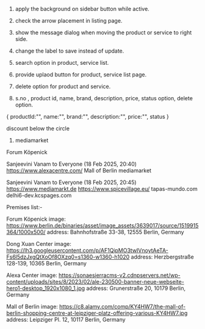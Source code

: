 1. apply the background on sidebar button while active.
2. check the arrow placement in listing page.
3. show the message dialog when moving the product or service to right side.
4. change the label to save instead of update.
5. search option in product, service list.
6. provide uplaod button for product, service list page.
7. delete option for product and service.

8. s.no , product id, name, brand, description, price, status option, delete option.


{
    productId:"",
    name:"",
    brand:"",
    description:"",
    price:"",
    status
}


discount below the circle

1. mediamarket



Forum Köpenick
 
Sanjeevini Vanam to Everyone (18 Feb 2025, 20:40)
https://www.alexacentre.com/
Mall of Berlin
mediamarket
 
Sanjeevini Vanam to Everyone (18 Feb 2025, 20:45)
https://www.mediamarkt.de
https://www.spicevillage.eu/
tapas-mundo.com
delhi6-dev.kcspages.com

Premises list:-

Forum Köpenick
image: https://www.berlin.de/binaries/asset/image_assets/3639017/source/1519915364/1000x500/
address: Bahnhofstraße 33-38, 12555 Berlin, Germany

Dong Xuan Center
image: https://lh3.googleusercontent.com/p/AF1QipMO3twIVnoytAeTA-Fs6l5dzJxgQtXoOf8OXzq0=s1360-w1360-h1020
address: Herzbergstraße 128-139, 10365 Berlin, Germany

Alexa Center
image: https://sonaesierracms-v2.cdnpservers.net/wp-content/uploads/sites/8/2023/02/ale-230500-banner-neue-webseite-hero1-desktop_1920x1080_1.jpg
address: Grunerstraße 20, 10179 Berlin, Germany

Mall of Berlin
image: https://c8.alamy.com/comp/KY4HW7/the-mall-of-berlin-shopping-centre-at-leipziger-platz-offering-various-KY4HW7.jpg
address: Leipziger Pl. 12, 10117 Berlin, Germany
